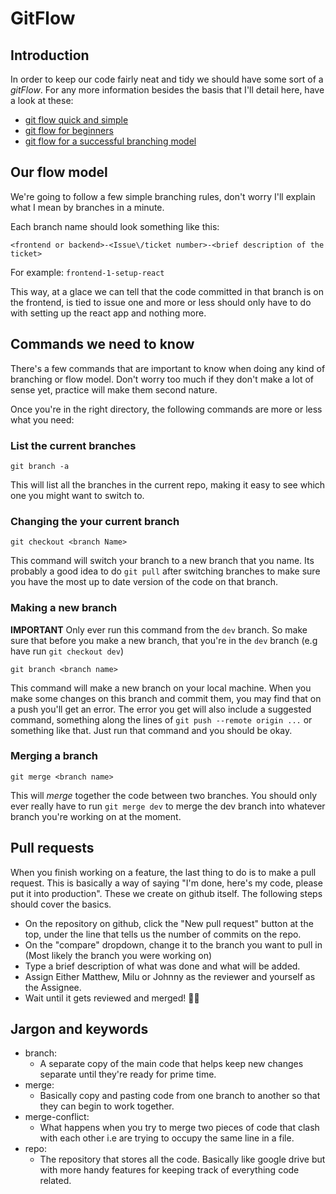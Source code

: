 # GitFlow

## Introduction

In order to keep our code fairly neat and tidy we should have some sort of a *gitFlow*. For any more information besides the basis that I'll detail here, have a look at these: 
 - [git flow quick and simple](https://medium.com/@muneebsajjad/git-flow-explained-quick-and-simple-7a753313572f)
 - [git flow for beginners](https://medium.com/@thibault60000/git-flow-for-beginners-d7a152b2c1f9)
 - [git flow for a successful branching model](https://medium.com/@thibault60000/git-flow-for-beginners-d7a152b2c1f9)

## Our flow model

We're going to follow a few simple branching rules, don't worry I'll explain what I mean by branches in a minute.

Each branch name should look something like this:

`<frontend or backend>-<Issue\/ticket number>-<brief description of the ticket>`

For example: `frontend-1-setup-react`

This way, at a glace we can tell that the code committed in that branch is on the frontend, is tied to issue one and more or less should only have to do with setting up the react app and nothing more. 



## Commands we need to know

There's a few commands that are important to know when doing any kind of branching or flow model. Don't worry too much if they don't make a lot of sense yet, practice will make them second nature.

Once you're in the right directory, the following commands are more or less what you need:

### List the current branches

`git branch -a`

This will list all the branches in the current repo, making it easy to see which one you might want to switch to.

### Changing the your current branch

`git checkout <branch Name>`

This command will switch your branch to a new branch that you name. Its probably a good idea to do `git pull` after switching branches to make sure you have the most up to date version of the code on that branch. 

### Making a new branch

**IMPORTANT** Only ever run this command from the `dev` branch. So make sure that before you make a new branch, that you're in the `dev` branch (e.g have run `git checkout dev`)

`git branch <branch name>`

This command will make a new branch on your local machine. When you make some changes on this branch and commit them, you may find that on a push you'll get an error. The error you get will also include a suggested command, something along the lines of `git push --remote origin ...` or something like that. Just run that command and you should be okay. 

### Merging a branch

`git merge <branch name>`

This will *merge* together the code between two branches. You should only ever really have to run `git merge dev` to merge the dev branch into whatever branch you're working on at the moment.

## Pull requests

When you finish working on a feature, the last thing to do is to make a pull request. This is basically a way of saying "I'm done, here's my code, please put it into production". These we create on github itself. The following steps should cover the basics.

- On the repository on github, click the "New pull request" button at the top, under the line that tells us the number of commits on the repo.
- On the "compare" dropdown, change it to the branch you want to pull in (Most likely the branch you were working on)
- Type a brief description of what was done and what will be added.
- Assign Either Matthew, Milu or Johnny as the reviewer and yourself as the Assignee.
- Wait until it gets reviewed and merged! 🐱‍🏍

## Jargon and keywords

- branch: 
    - A separate copy of the main code that helps keep new changes separate until they're ready for prime time.
- merge: 
    - Basically copy and pasting code from one branch to another so that they can begin to work together.
- merge-conflict: 
    - What happens when you try to merge two pieces of code that clash with each other i.e are trying to occupy the same line in a file.
- repo:
    - The repository that stores all the code. Basically like google drive but with more handy features for keeping track of everything code related.